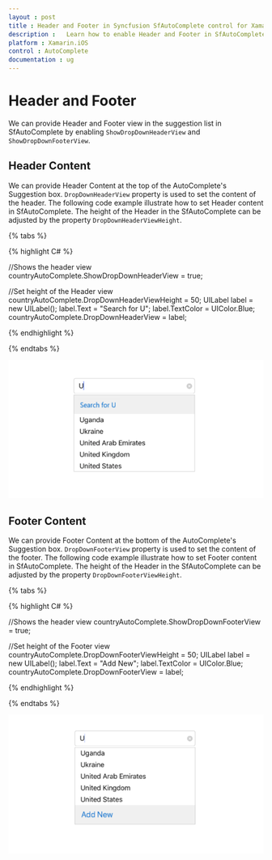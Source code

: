 ```yaml
---
layout : post
title : Header and Footer in Syncfusion SfAutoComplete control for Xamarin.iOS
description :   Learn how to enable Header and Footer in SfAutoComplete
platform : Xamarin.iOS 
control : AutoComplete
documentation : ug
---
```


# Header and Footer

We can provide Header and Footer view in the suggestion list in SfAutoComplete by enabling `ShowDropDownHeaderView` and `ShowDropDownFooterView`. 

## Header Content

We can provide Header Content at the top of the AutoComplete's Suggestion box. `DropDownHeaderView` property is used to set the content of the header. The following code example illustrate how to set Header content in SfAutoComplete. The height of the Header in the SfAutoComplete can be adjusted by the property `DropDownHeaderViewHeight`.

{% tabs %}

{% highlight C# %}

//Shows the header view
countryAutoComplete.ShowDropDownHeaderView = true;

//Set height of the Header view
countryAutoComplete.DropDownHeaderViewHeight = 50;
UILabel label = new UILabel();
label.Text = "Search for U";
label.TextColor = UIColor.Blue;
countryAutoComplete.DropDownHeaderView = label;


{% endhighlight %}

{% endtabs %}

![](images/Header.png)

## Footer Content

We can provide Footer Content at the bottom of the AutoComplete's Suggestion box. `DropDownFooterView` property is used to set the content of the footer. The following code example illustrate how to set Footer content in SfAutoComplete. The height of the Header in the SfAutoComplete can be adjusted by the property `DropDownFooterViewHeight`.


{% tabs %}

{% highlight C# %}

//Shows the header view
countryAutoComplete.ShowDropDownFooterView = true;

//Set height of the Footer view
countryAutoComplete.DropDownFooterViewHeight = 50;
UILabel label = new UILabel();
label.Text = "Add New";
label.TextColor = UIColor.Blue;
countryAutoComplete.DropDownFooterView = label;

{% endhighlight %}

{% endtabs %}

![](images/Footer.png)
